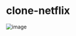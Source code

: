 # clone-netflix

![image](https://user-images.githubusercontent.com/117309341/223165934-3ada3168-92f0-4509-886e-6b070a89f0d6.png)
